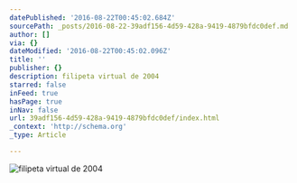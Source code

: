 ```yaml
---
datePublished: '2016-08-22T00:45:02.684Z'
sourcePath: _posts/2016-08-22-39adf156-4d59-428a-9419-4879bfdc0def.md
author: []
via: {}
dateModified: '2016-08-22T00:45:02.096Z'
title: ''
publisher: {}
description: filipeta virtual de 2004
starred: false
inFeed: true
hasPage: true
inNav: false
url: 39adf156-4d59-428a-9419-4879bfdc0def/index.html
_context: 'http://schema.org'
_type: Article

---
```

![filipeta virtual de 2004](https://the-grid-user-content.s3-us-west-2.amazonaws.com/4082a176-1243-4785-83ec-e5d6dc1da538.gif)